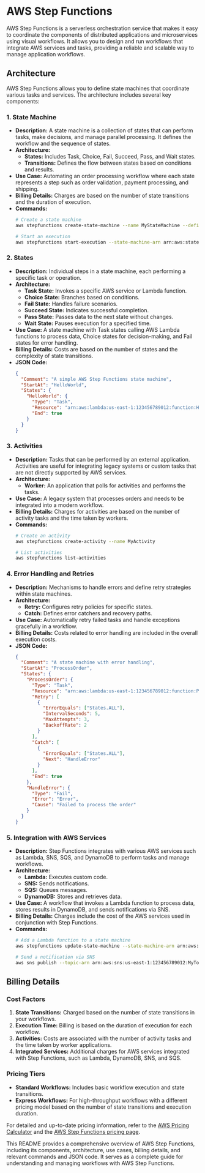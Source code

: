 # AWS Step Functions

AWS Step Functions is a serverless orchestration service that makes it easy to coordinate the components of distributed applications and microservices using visual workflows. It allows you to design and run workflows that integrate AWS services and tasks, providing a reliable and scalable way to manage application workflows.

## Architecture

AWS Step Functions allows you to define state machines that coordinate various tasks and services. The architecture includes several key components:

### 1. State Machine
   - **Description:** A state machine is a collection of states that can perform tasks, make decisions, and manage parallel processing. It defines the workflow and the sequence of states.
   - **Architecture:** 
     - **States:** Includes Task, Choice, Fail, Succeed, Pass, and Wait states.
     - **Transitions:** Defines the flow between states based on conditions and results.
   - **Use Case:** Automating an order processing workflow where each state represents a step such as order validation, payment processing, and shipping.
   - **Billing Details:** Charges are based on the number of state transitions and the duration of execution.
   - **Commands:**
     ```bash
     # Create a state machine
     aws stepfunctions create-state-machine --name MyStateMachine --definition file://state-machine-definition.json --role-arn arn:aws:iam::123456789012:role/service-role/StepFunctionsRole
     
     # Start an execution
     aws stepfunctions start-execution --state-machine-arn arn:aws:states:us-east-1:123456789012:stateMachine:MyStateMachine --name MyExecution --input '{"inputKey":"inputValue"}'
     ```

### 2. States
   - **Description:** Individual steps in a state machine, each performing a specific task or operation.
   - **Architecture:** 
     - **Task State:** Invokes a specific AWS service or Lambda function.
     - **Choice State:** Branches based on conditions.
     - **Fail State:** Handles failure scenarios.
     - **Succeed State:** Indicates successful completion.
     - **Pass State:** Passes data to the next state without changes.
     - **Wait State:** Pauses execution for a specified time.
   - **Use Case:** A state machine with Task states calling AWS Lambda functions to process data, Choice states for decision-making, and Fail states for error handling.
   - **Billing Details:** Costs are based on the number of states and the complexity of state transitions.
   - **JSON Code:**
     ```json
     {
       "Comment": "A simple AWS Step Functions state machine",
       "StartAt": "HelloWorld",
       "States": {
         "HelloWorld": {
           "Type": "Task",
           "Resource": "arn:aws:lambda:us-east-1:123456789012:function:HelloWorldFunction",
           "End": true
         }
       }
     }
     ```

### 3. Activities
   - **Description:** Tasks that can be performed by an external application. Activities are useful for integrating legacy systems or custom tasks that are not directly supported by AWS services.
   - **Architecture:** 
     - **Worker:** An application that polls for activities and performs the tasks.
   - **Use Case:** A legacy system that processes orders and needs to be integrated into a modern workflow.
   - **Billing Details:** Charges for activities are based on the number of activity tasks and the time taken by workers.
   - **Commands:**
     ```bash
     # Create an activity
     aws stepfunctions create-activity --name MyActivity
     
     # List activities
     aws stepfunctions list-activities
     ```

### 4. Error Handling and Retries
   - **Description:** Mechanisms to handle errors and define retry strategies within state machines.
   - **Architecture:** 
     - **Retry:** Configures retry policies for specific states.
     - **Catch:** Defines error catchers and recovery paths.
   - **Use Case:** Automatically retry failed tasks and handle exceptions gracefully in a workflow.
   - **Billing Details:** Costs related to error handling are included in the overall execution costs.
   - **JSON Code:**
     ```json
     {
       "Comment": "A state machine with error handling",
       "StartAt": "ProcessOrder",
       "States": {
         "ProcessOrder": {
           "Type": "Task",
           "Resource": "arn:aws:lambda:us-east-1:123456789012:function:ProcessOrderFunction",
           "Retry": [
             {
               "ErrorEquals": ["States.ALL"],
               "IntervalSeconds": 5,
               "MaxAttempts": 3,
               "BackoffRate": 2
             }
           ],
           "Catch": [
             {
               "ErrorEquals": ["States.ALL"],
               "Next": "HandleError"
             }
           ],
           "End": true
         },
         "HandleError": {
           "Type": "Fail",
           "Error": "Error",
           "Cause": "Failed to process the order"
         }
       }
     }
     ```

### 5. Integration with AWS Services
   - **Description:** Step Functions integrates with various AWS services such as Lambda, SNS, SQS, and DynamoDB to perform tasks and manage workflows.
   - **Architecture:** 
     - **Lambda:** Executes custom code.
     - **SNS:** Sends notifications.
     - **SQS:** Queues messages.
     - **DynamoDB:** Stores and retrieves data.
   - **Use Case:** A workflow that invokes a Lambda function to process data, stores results in DynamoDB, and sends notifications via SNS.
   - **Billing Details:** Charges include the cost of the AWS services used in conjunction with Step Functions.
   - **Commands:**
     ```bash
     # Add a Lambda function to a state machine
     aws stepfunctions update-state-machine --state-machine-arn arn:aws:states:us-east-1:123456789012:stateMachine:MyStateMachine --definition file://state-machine-definition-with-lambda.json
     
     # Send a notification via SNS
     aws sns publish --topic-arn arn:aws:sns:us-east-1:123456789012:MyTopic --message "Your workflow completed successfully"
     ```

## Billing Details

### Cost Factors

1. **State Transitions:** Charged based on the number of state transitions in your workflows.
2. **Execution Time:** Billing is based on the duration of execution for each workflow.
3. **Activities:** Costs are associated with the number of activity tasks and the time taken by worker applications.
4. **Integrated Services:** Additional charges for AWS services integrated with Step Functions, such as Lambda, DynamoDB, SNS, and SQS.

### Pricing Tiers

- **Standard Workflows:** Includes basic workflow execution and state transitions.
- **Express Workflows:** For high-throughput workflows with a different pricing model based on the number of state transitions and execution duration.

For detailed and up-to-date pricing information, refer to the [AWS Pricing Calculator](https://calculator.aws/#/) and the [AWS Step Functions pricing page](https://aws.amazon.com/step-functions/pricing/).

This README provides a comprehensive overview of AWS Step Functions, including its components, architecture, use cases, billing details, and relevant commands and JSON code. It serves as a complete guide for understanding and managing workflows with AWS Step Functions.
